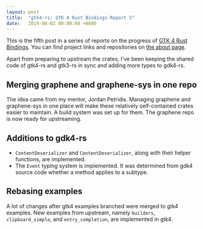 ```yaml
---
layout: post
title:  "gtk4-rs: GTK 4 Rust Bindings Report 5"
date:   2019-08-02 00:00:00 +0000
---
```


This is the fifth post in a series of reports on the progress of [GTK 4 Rust Bindings](https://summerofcode.withgoogle.com/projects/#5172521249275904). You can find project links and repositories on [the about page](https://sfanxiang.github.io/gsoc-2019/about/).

Apart from preparing to upstream the crates, I've been keeping the shared code of gtk4-rs and gtk3-rs in sync and adding more types to gdk4-rs.

## Merging graphene and graphene-sys in one repo

The idea came from my mentor, Jordan Petridis. Managing graphene and graphene-sys in one place will make these relatively self-contained crates easier to maintain. A build system was set up for them. The graphene repo is now ready for upstreaming.

## Additions to gdk4-rs

- `ContentDeserializer` and `ContentDeserializer`, along with their helper functions, are implemented.
- The `Event` typing system is implemented. It was determined from gdk4 source code whether a method applies to a subtype.

## Rebasing examples

A lot of changes after gtk4 examples branched were merged to gtk4 examples. New examples from upstream, namely `builders`, `clipboard_simple`, and `entry_completion`, are implemented in gtk4.

